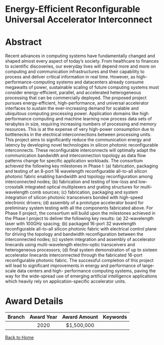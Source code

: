 
Energy-Efficient Reconfigurable Universal Accelerator Interconnect
==================================================================

# Abstract


Recent advances in computing systems have fundamentally changed and shaped almost every aspect of today’s society. From healthcare to finances to scientific discoveries, our everyday lives will depend more and more on computing and communication infrastructures and their capability to process and deliver critical information in real time. However, as high-performance-computing systems and datacenters already consume megawatts of power, sustainable scaling of future computing systems must consider energy-efficient, parallel, and accelerated heterogeneous processing that can be commercially deployed. The proposed project pursues energy-efficient, high-performance, and universal accelerator interfaces to sustain the ever-increasing demand for scalable and ubiquitous computing processing power. Application domains like high performance computing and machine learning now process data sets of terabytes in size, requiring increasing numbers of processing and memory resources. This is at the expense of very high-power consumption due to bottlenecks in the electrical interconnections between processing units. This project aims to significantly reduce the communication energy and latency by developing novel technologies in silicon photonic reconfigurable interconnects. These reconfigurable interconnects will optimally adapt the communication bandwidth and interconnection topology as data flow patterns change for specific application workloads. The consortium achieved the following key milestones in Phase I: (a) fabrication, packaging and testing of an 8-port 16 wavelength reconfigurable all-to-all silicon photonic fabric enabling bandwidth and topology reconfiguration among interconnected nodes; (b) fabrication and testing of low-loss and low-crosstalk integrated optical multiplexers and grating structures for multi-wavelength comb sources; (c) fabrication, packaging and system integration of silicon photonic transceivers bonded with high-speed electronic drivers; (d) assembly of a prototype accelerator board for preliminary system testing with all the components fabricated above. For Phase II project, the consortium will build upon the milestones achieved in the Phase I project to deliver the following key results: (a) 32-wavelength laser with 100GHz spacing; (b) packaged 16-port 32 wavelength reconfigurable all-to-all silicon photonic fabric with electrical control plane for driving the topology and bandwidth reconfiguration between the interconnected nodes; (c) system integration and assembly of accelerator linecards using multi-wavelength electro-optic transceivers and heterogeneous processors; (d) final system demonstration of up to sixteen accelerator linecards interconnected through the fabricated 16-port reconfigurable photonic fabric. The successful completion of this project will lead to significant improvements in energy and performance of large-scale data centers and high- performance computing systems, paving the way for the wide-spread use of emerging artificial intelligence applications which heavily rely on application-specific accelerator units.  

# Award Details

|Branch|Award Year|Award Amount|Keywords|
| :---: | :---: | :---: | :---: |
||2020|$1,500,000||
  
  


[Back to Home](https://github.com/chrischow/dod_sbir_awards/Reports/CC/#820)